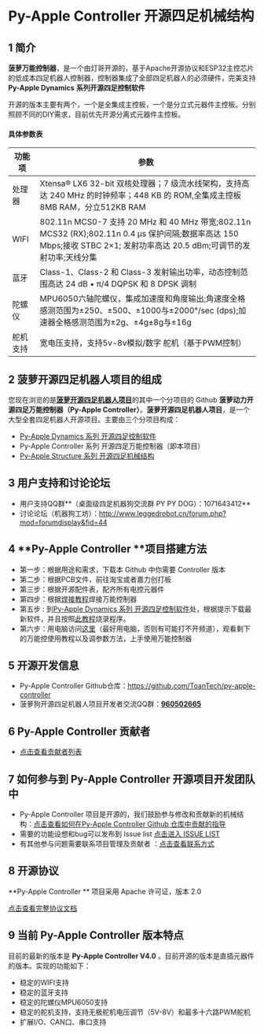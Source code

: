 # Py-Apple Controller 开源四足机械结构

## 1 简介

  **菠萝万能控制器**，是一个由灯哥开源的，基于Apache开源协议和ESP32主控芯片的低成本四足机器人控制器，控制器集成了全部四足机器人的必须硬件，完美支持 **Py-Apple Dynamics** **系列开源四足控制软件**

  开源的版本主要有两个，一个是全集成主控板，一个是分立式元器件主控板。分别照顾不同的DIY需求，目前优先开源分离式元器件主控板。

#### 具体参数表

| **功能项** | **参数**                                                     |
| ---------- | ------------------------------------------------------------ |
| 处理器     | Xtensa® LX6 32-bit 双核处理器；7 级流水线架构，支持高达 240 MHz 的时钟频率；448 KB 的 ROM,全集成主控板8MB RAM，分立512KB RAM |
| WIFI       | 802.11n MCS0-7 支持 20 MHz 和 40 MHz 带宽;802.11n MCS32 (RX);802.11n 0.4 µs 保护间隔;数据率高达 150 Mbps;接收 STBC 2×1; 发射功率高达 20.5 dBm;可调节的发射功率;天线分集 |
| 蓝牙       | Class-1、Class-2 和 Class-3 发射输出功率，动态控制范围高达 24 dB • π/4 DQPSK 和 8 DPSK 调制 |
| 陀螺仪     | MPU6050六轴陀螺仪，集成加速度和角度输出;角速度全格感测范围为±250、±500、±1000与±2000°/sec (dps);加速器全格感测范围为±2g、±4g±8g与±16g |
| 舵机支持   | 宽电压支持，支持5v-8v模拟/数字 舵机（基于PWM控制）           |



## 2 **菠萝开源四足机器人项目的组成**

  您现在浏览的是[**菠萝开源四足机器人项目**](https://github.com/ToanTech/py-apple-quadruped-robot)的其中一个分项目的 Github **菠萝动力开源四足万能控制器（Py-Apple Controller）**。**菠萝开源四足机器人项目**，是一个大型全套四足机器人开源项目。主要由三个分项目构成：

- [Py-Apple Dynamics 系列 开源四足控制软件](https://github.com/ToanTech/py-apple-dynamics)
- Py-Apple Controller 系列 开源四足万能控制器（即本项目）
- [Py-Apple Structure 系列 开源四足机械结构](https://github.com/ToanTech/py-apple-structure)

## 3 用户支持和讨论论坛

- 用户支持QQ群**（桌面级四足机器狗交流群 PY PY DOG）：1071643412**
- 讨论论坛（机器狗工坊）：http://www.leggedrobot.cn/forum.php?mod=forumdisplay&fid=44

## 4 **Py-Apple Controller **项目搭建方法

- 第一步：根据用途和需求，下载本 Github 中你需要 Controller 版本
- 第二步：根据PCB文件，前往淘宝或者嘉力创打板
- 第三步：根据开源配件表，配齐所有电控元器件
- 第四步：根据[焊接教程](https://www.bilibili.com/video/BV1nv411B7d5)焊接万能控制器
- 第五步 : 到[Py-Apple Dynamics 系列 开源四足控制软件](https://github.com/ToanTech/py-apple-dynamics)处，根据提示下载最新软件，并且按照[此教程](https://www.bilibili.com/video/BV1mv411B7dR)烧录程序。
- 第六步：用电脑访问[这里](https://space.bilibili.com/493192058/channel/detail?cid=135699)（最好用电脑，否则有可能打不开频道），观看剩下的万能控使用教程以及调参数方法，上手使用万能控制器

## 5 开源开发信息

- Py-Apple Controller Github仓库：https://github.com/ToanTech/py-apple-controller
- 菠萝狗开源四足机器人项目开发者交流QQ群：<u>**960502665**</u>

## 6 Py-Apple Controller  贡献者

- [点击查看贡献者列表](contributors_m.md)

## 7 如何参与到 Py-Apple  Controller  开源项目开发团队中

-  Py-Apple Controller 项目是开源的，我们鼓励参与修改和贡献新的机械结构：[点击查看如何在Py-Apple Controller Github 仓库中贡献的指导](http://www.leggedrobot.cn/forum.php?mod=viewthread&tid=49&extra=page%3D1)
-  需要的功能设想和bug可以发布到 Issue list [点击进入 ISSUE LIST](https://github.com/ToanTech/py-apple-controller/issues)
-  有其他参与问题需要联系项目管理及贡献者 ：[点击查看联系方式](contributors_m.md)

## 8 开源协议

**Py-Apple Controller ** 项目采用 Apache 许可证，版本 2.0

[点击查看完整协议文档](LICENSE)

## 9 当前 Py-Apple  Controller  版本特点

  目前的最新的版本是 **Py-Apple Controller  V4.0** 。目前开源的版本是直插元器件的版本。实现的功能如下：

- 稳定的WIFI支持
- 稳定的蓝牙支持
- 稳定的陀螺仪MPU6050支持
- 稳定的舵机支持，支持无极舵机电压调节（5V-8V）和最多十六路PWM舵机
- 扩展I/O、CAN口、串口支持